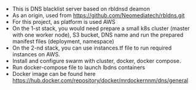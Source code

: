 - This is DNS blacklist server based on rbldnsd deamon
- As an origin, used from https://github.com/Neomediatech/rbldns.git 
- For this project, as platform is used AWS
- On the 1-st stack, you would need prepare a small k8s cluster (master with one worker node), S3 bucket, DNS name and run the prepared manifest files (deployment, namespace)
- On the 2-nd stack, you can use instances.tf file to run required instances on AWS.
- Install and configure swarm with cluster, docker, docker compose. 
- Run docker-compose file to launch lbdns containers
- Docker image can be found here https://hub.docker.com/repository/docker/mrdockernnm/dns/general 

